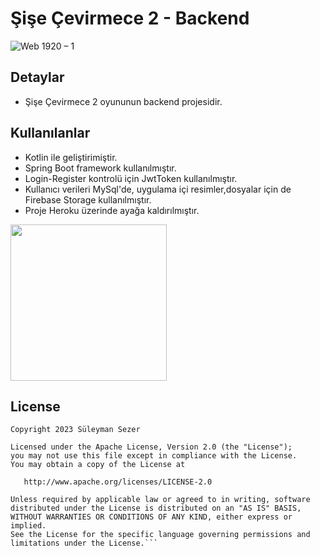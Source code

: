 # Şişe Çevirmece 2 - Backend

![Web 1920 – 1](https://github.com/Patronus-Studio/SiseCevirmece-v1/assets/25854605/78ceabc9-9c8f-473e-b1da-1a20ce60f7e9)


## Detaylar
- Şişe Çevirmece 2 oyununun backend projesidir.

## Kullanılanlar
- Kotlin ile geliştirimiştir.
- Spring Boot framework kullanılmıştır.
- Login-Register kontrolü için JwtToken kullanılmıştır.
- Kullanıcı verileri MySql'de, uygulama içi resimler,dosyalar için de Firebase Storage kullanılmıştır.
- Proje Heroku üzerinde ayağa kaldırılmıştır.


<a href="https://play.google.com/store/apps/details?id=com.patronusstudio.sisecevirmece2&hl=tr&gl=TR" target="_blank">
  <img src="https://user-images.githubusercontent.com/25854605/67431801-b12bc200-f5ed-11e9-9475-4ad1202ec2f1.png" width="250">
</a>

## License
```
Copyright 2023 Süleyman Sezer

Licensed under the Apache License, Version 2.0 (the "License");
you may not use this file except in compliance with the License.
You may obtain a copy of the License at

   http://www.apache.org/licenses/LICENSE-2.0

Unless required by applicable law or agreed to in writing, software
distributed under the License is distributed on an "AS IS" BASIS,
WITHOUT WARRANTIES OR CONDITIONS OF ANY KIND, either express or implied.
See the License for the specific language governing permissions and
limitations under the License.```
